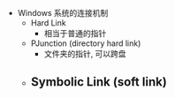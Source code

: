 - Windows 系统的连接机制
	- Hard Link
		- 相当于普通的指针
	- PJunction (directory hard link)
		- 文件夹的指针, 可以跨盘
	- Symbolic Link (soft link)
		-